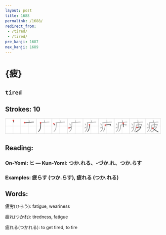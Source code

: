 ```yaml
---
layout: post
title: 1688
permalink: /1688/
redirect_from:
 - /tired/
 - /tired/
pre_kanji: 1687
nex_kanji: 1689
---
```


# {疲}

## `tired`

## Strokes: 10

<div class="stroke"><img src="../images/E796B2.png" /></div>

## Reading:

### On-Yomi: ヒ &mdash; Kun-Yomi: つか.れる、-づか.れ、つか.らす

### Examples: 疲らす (つか.らす), 疲れる (つか.れる)

## Words:

疲労(ひろう): fatigue, weariness

疲れ(つかれ): tiredness, fatigue

疲れる(つかれる): to get tired, to tire
